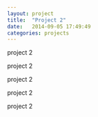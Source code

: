 ```yaml
---
layout: project
title:  "Project 2"
date:   2014-09-05 17:49:49
categories: projects
---
```



project 2

project 2

project 2

project 2

project 2
